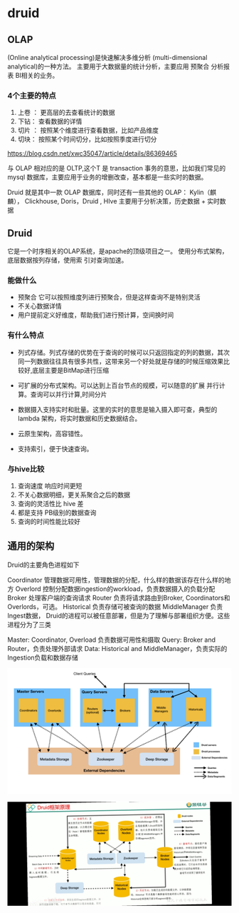 # druid

## OLAP
(Online analytical processing)是快速解决多维分析 (multi-dimensional analytical)的一种方法。 主要用于大数据量的统计分析，主要应用 预聚合 分析报表 BI相关的业务。

### 4个主要的特点
1. 上卷 ： 更高层的去查看统计的数据
2. 下钻： 查看数据的详情
3. 切片 ： 按照某个维度进行查看数据，比如产品维度
4. 切块： 按照某个时间切分，比如按照季度进行切分

https://blog.csdn.net/xwc35047/article/details/86369465

与 OLAP 相对应的是 OLTP,这个T 是 transaction 事务的意思，比如我们常见的mysql 数据库，主要应用于业务的增删改查，基本都是一些实时的数据。

Druid 就是其中一款 OLAP 数据库，同时还有一些其他的 OLAP： Kylin（麒麟）， Clickhouse, Doris，Druid , HIve 主要用于分析决策，历史数据 + 实时数据

## Druid
它是一个时序相关的OLAP系统，是apache的顶级项目之一。
使用分布式架构，底层数据按列存储，使用索 引对查询加速。

###  能做什么
- 预聚合 它可以按照维度列进行预聚合，但是这样查询不是特别灵活
- 不关心数据详情
- 用户提前定义好维度，帮助我们进行预计算，空间换时间
### 有什么特点
- 列式存储。列式存储的优势在于查询的时候可以只返回指定的列的数据，其次同一列数据往往具有很多共性，这带来另一个好处就是存储的时候压缩效果比较好,底层主要是BitMap进行压缩

- 可扩展的分布式架构。可以达到上百台节点的规模，可以随意的扩展
并行计算。查询可以并行计算,时间分片
- 数据摄入支持实时和批量。这里的实时的意思是输入摄入即可查，典型的 lambda 架构，将实时数据和历史数据结合。
- 云原生架构，高容错性。
- 支持索引，便于快速查询。

### 与hive比较
1. 查询速度 响应时间更短
2. 不关心数据明细，更关系聚合之后的数据
3. 查询的灵活性比 hive 差
4. 都是支持 PB级别的数据查询
5. 查询的时间性能比较好

## 通用的架构
Druid的主要角色进程如下

Coordinator 管理数据可用性，管理数据的分配，什么样的数据该存在什么样的地方
Overlord 控制分配数据ingestion的workload，负责数据摄入的负载分配
Broker 处理客户端的查询请求
Router 负责将请求路由到Broker, Coordinators和Overlords，可选。
Historical 负责存储可被查询的数据
MiddleManager 负责Ingest数据，
Druid的进程可以被任意部署，但是为了理解与部署组织方便。这些进程分为了三类

Master: Coordinator, Overload 负责数据可用性和摄取
Query: Broker and Router，负责处理外部请求
Data: Historical and MiddleManager，负责实际的Ingestion负载和数据存储

![](../images/druid-1.png)

![](../images/druid-2.png)


